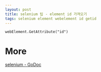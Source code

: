 ```yaml
---
layout: post
title: selenium 팁 - element id 가져오기 
tags: selenium element webelement id getid
---
```


```
webElement.GetAttribute("id")
```

# More
[selenium - GoDoc](https://godoc.org/github.com/tebeka/selenium#WebElement)
